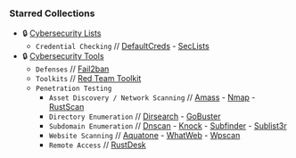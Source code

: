 ### Starred Collections
- 🔒 [Cybersecurity Lists](https://github.com/stars/RabbitAtHope/lists/cybersecurity-lists)
  - ```Credential Checking```  // [DefaultCreds](https://github.com/ihebski/DefaultCreds-cheat-sheet) - [SecLists](https://github.com/danielmiessler/SecLists)
- 🔒 [Cybersecurity Tools](https://github.com/stars/RabbitAtHope/lists/cybersecurity-tools)
  - ```Defenses```  //  [Fail2ban](https://github.com/fail2ban/fail2ban)
  - ```Toolkits```  //  [Red Team Toolkit](https://github.com/infosecn1nja/Red-Teaming-Toolkit)
  - ```Penetration Testing```
    - ```Asset Discovery / Network Scanning``` // [Amass](https://github.com/owasp-amass/amass) - [Nmap](https://github.com/nmap/nmap) - [RustScan](https://github.com/RustScan/RustScan)
    - ```Directory Enumeration```  //  [Dirsearch](https://github.com/maurosoria/dirsearch) - [GoBuster](https://github.com/OJ/gobuster)
    - ```Subdomain Enumeration```  //  [Dnscan](https://github.com/rbsec/dnscan) - [Knock](https://github.com/guelfoweb/knock) - [Subfinder](https://github.com/projectdiscovery/subfinder) - [Sublist3r](https://github.com/aboul3la/Sublist3r)
    - ```Website Scanning``` // [Aquatone](https://github.com/michenriksen/aquatone) - [WhatWeb](https://github.com/urbanadventurer/WhatWeb) - [Wpscan](https://github.com/wpscanteam/wpscan)
    - ```Remote Access``` // [RustDesk](https://github.com/rustdesk/rustdesk)
